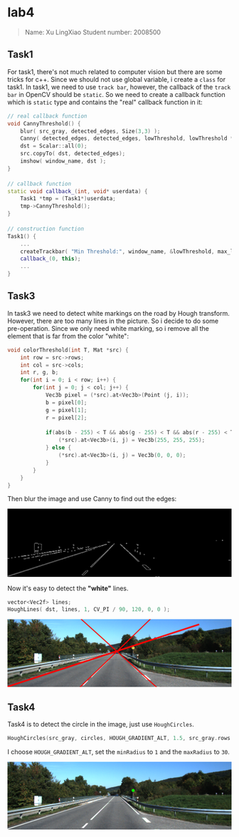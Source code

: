 # lab4
> Name: Xu LingXiao 
> Student number: 2008500

## Task1
For task1, there's not much related to computer vision but there are some tricks for c++.
Since we should not use global variable, i create a `class` for task1. In task1, we need to use `track bar`, however, the callback of the `track bar` in OpenCV should be `static`. So we need to create a callback function which is `static` type and contains the "real" callback function in it:

```c++
// real callback function
void CannyThreshold() {
    blur( src_gray, detected_edges, Size(3,3) );
    Canny( detected_edges, detected_edges, lowThreshold, lowThreshold * ratio, kernel_size );
    dst = Scalar::all(0);
    src.copyTo( dst, detected_edges);
    imshow( window_name, dst );
}

// callback function
static void callback_(int, void* userdata) {
    Task1 *tmp = (Task1*)userdata;
    tmp->CannyThreshold(); 
}

// construction function
Task1() {
    ...
    createTrackbar( "Min Threshold:", window_name, &lowThreshold, max_lowThreshold, callback_, this);
    callback_(0, this);
    ...
}
```

## Task3
In task3 we need to detect white markings on the road by Hough transform. However, there are too many lines in the picture. So i decide to do some pre-operation. Since we only need white marking, so i remove all the element that is far from the color "white":

```c++
void colorThreshold(int T, Mat *src) {
    int row = src->rows;
    int col = src->cols;
    int r, g, b;
    for(int i = 0; i < row; i++) {
        for(int j = 0; j < col; j++) {
            Vec3b pixel = (*src).at<Vec3b>(Point (j, i));
            b = pixel[0];
            g = pixel[1];
            r = pixel[2];
    
            if(abs(b - 255) < T && abs(g - 255) < T && abs(r - 255) < T ) {
                (*src).at<Vec3b>(i, j) = Vec3b(255, 255, 255);
            } else {
                (*src).at<Vec3b>(i, j) = Vec3b(0, 0, 0);
            }
        }
    }
}
```

Then blur the image and use Canny to find out the edges:

![](./img/dst_screenshot_13.04.2022.png)

Now it's easy to detect the **"white"** lines.

```c++
vector<Vec2f> lines;
HoughLines( dst, lines, 1, CV_PI / 90, 120, 0, 0 );
```
![](img/line_screenshot_13.04.2022.png)

## Task4
Task4 is to detect the circle in the image, just use `HoughCircles`.

```c++
HoughCircles(src_gray, circles, HOUGH_GRADIENT_ALT, 1.5, src_gray.rows / 16, 500, 0.8, 1, 30);
```

I choose `HOUGH_GRADIENT_ALT`, set the `minRadius` to `1` and the `maxRadius` to `30`.

![](./img/detected%20circles_screenshot_13.04.2022.png)